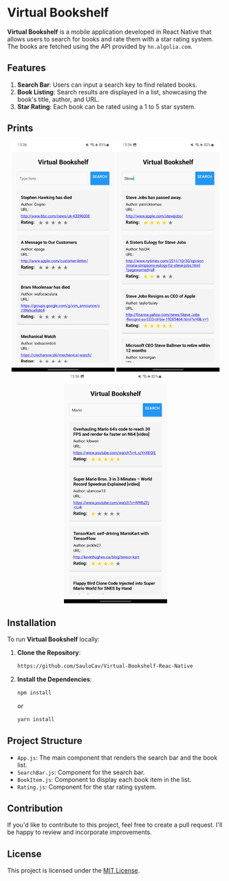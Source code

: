 # Virtual Bookshelf

**Virtual Bookshelf** is a mobile application developed in React Native that allows users to search for books and rate them with a star rating system. The books are fetched using the API provided by `hn.algolia.com`.

## Features

1. **Search Bar**: Users can input a search key to find related books.
2. **Book Listing**: Search results are displayed in a list, showcasing the book's title, author, and URL.
3. **Star Rating**: Each book can be rated using a 1 to 5 star system.

## Prints
<p align="center">
  <img src="img/01.jpg" width="240" />
  <img src="img/02.jpg" width="240" /> 
  <img src="img/03.jpg" width="240" />
</p>

## Installation

To run **Virtual Bookshelf** locally:

1. **Clone the Repository**:

   ```bash
   https://github.com/SauloCav/Virtual-Bookshelf-Reac-Native
   ```

2. **Install the Dependencies**:

   ```bash
   npm install
   ```

   or

   ```bash
   yarn install
   ```

## Project Structure

- `App.js`: The main component that renders the search bar and the book list.
- `SearchBar.js`: Component for the search bar.
- `BookItem.js`: Component to display each book item in the list.
- `Rating.js`: Component for the star rating system.

## Contribution

If you'd like to contribute to this project, feel free to create a pull request. I'll be happy to review and incorporate improvements.

## License

This project is licensed under the [MIT License](LICENSE).
